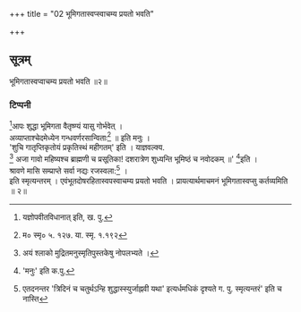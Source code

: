 +++
title = "02 भूमिगतास्वप्स्वाचम्य प्रयतो भवति"

+++
## सूत्रम्
भूमिगतास्वप्वाचम्य प्रयतो भवति ॥२॥  
### टिप्पनी  
[^४]आपः शुद्धा भूमिगता वैतृष्ण्यं यासु गोर्भवेत् ।  
अव्याप्ताश्चेदमेध्येन गन्धवर्णरसान्विताः[^५] ॥ इति मनुः ।  
'शुचि गातृप्तिकृतोयं प्रकृतिस्थं महीगतम्' इति । याज्ञवल्क्य.  
[^६] अजा गावो महिष्यश्च ब्राह्मणी च प्रसूतिका! दशरात्रेण शुध्यन्ति भूमिष्ठं च नवोदकम् ॥' [^७]इति ।  
श्रावणे मासि सम्प्राप्ते सर्वा नद्यः रजस्वला:[^१] ।  
इति स्मृत्यन्तरम् । एवंभूतदोषरहितास्वपस्वाचम्य प्रयतो भवति । प्रायत्यार्थमाचमनं भूमिगतास्वप्सु कर्तव्यमिति ॥ २॥  

[^४]:

    यज्ञोपवीतविधानात् इति, ख. पु.

[^५]:

    म० स्मृ० ५. १२७. या. स्मृ. १.१९२  

[^६]:

    अयं श्लाको मुद्रितमनुस्मृतिपुस्तकेषु नोपलभ्यते ।

[^७]: 'मनुः' इति क.पु.  

[^१]:  

    एतदनन्तर 'त्रिदिनं च चतुर्थऽन्हि शुद्धास्स्युर्जाह्नवी यथा' इत्यर्धमधिकं दृश्यते ग. पु. स्मृत्यन्तरं' इति च नास्ति  
